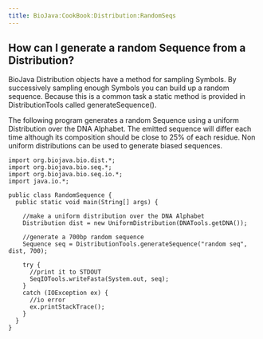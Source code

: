 ```yaml
---
title: BioJava:CookBook:Distribution:RandomSeqs
---
```


How can I generate a random Sequence from a Distribution?
---------------------------------------------------------

BioJava Distribution objects have a method for sampling Symbols. By
successively sampling enough Symbols you can build up a random sequence.
Because this is a common task a static method is provided in
DistributionTools called generateSequence().

The following program generates a random Sequence using a uniform
Distribution over the DNA Alphabet. The emitted sequence will differ
each time although its composition should be close to 25% of each
residue. Non uniform distributions can be used to generate biased
sequences.

    import org.biojava.bio.dist.*;
    import org.biojava.bio.seq.*;
    import org.biojava.bio.seq.io.*;
    import java.io.*;

    public class RandomSequence {
      public static void main(String[] args) {

        //make a uniform distribution over the DNA Alphabet
        Distribution dist = new UniformDistribution(DNATools.getDNA());

        //generate a 700bp random sequence
        Sequence seq = DistributionTools.generateSequence("random seq", dist, 700);

        try {
          //print it to STDOUT
          SeqIOTools.writeFasta(System.out, seq);
        }
        catch (IOException ex) {
          //io error
          ex.printStackTrace();
        }
      }
    }
